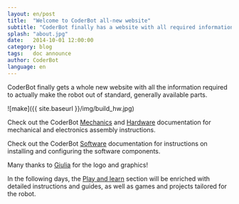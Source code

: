 ```yaml
---
layout: en/post
title:  "Welcome to CoderBot all-new website"
subtitle: "CoderBot finally has a website with all required information to build it"
splash: "about.jpg"
date:   2014-10-01 12:00:00
category: blog
tags:   doc announce
author: CoderBot
language: en
---
```

CoderBot finally gets a whole new website with all the information required to actually make the robot out of standard, generally available parts.

![make]({{ site.baseurl }}/img/build_hw.jpg)

Check out the CoderBot [Mechanics][coderbot-make-mh] and [Hardware][coderbot-make-hw] documentation for mechanical and electronics assembly instructions.

Check out the CoderBot [Software][coderbot-make-sw] documentation for instructions on installing and configuring the software components.

Many thanks to [Giulia][giuliav] for the logo and graphics!

In the following days, the [Play and learn][projects] section will be enriched with detailed instructions and guides, as well as games and projects tailored for the robot.

[coderbot-make-mh]: {{site.baseurl}}/en/how_to_build_mh.html
[coderbot-make-hw]: {{site.baseurl}}/en/how_to_build_hw.html
[coderbot-make-sw]: {{site.baseurl}}/en/how_to_build_sw.html
[projects]: {{site.baseurl}}/en/projects.html
[giuliav]: http://www.giuliaolivares.it/
